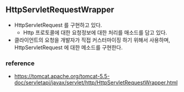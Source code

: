 ## HttpServletRequestWrapper
- HttpServletRequest 를 구현하고 있다.
  - Http 프로토콜에 대한 요청정보에 대한 처리를 매소드를 담고 있다.
- 클라이언트의 요청을 개발자가 직접 커스터마이징 하기 위해서 사용하며, HttpServletRequest 에 대한 메소드를 구현한다.

### reference
- https://tomcat.apache.org/tomcat-5.5-doc/servletapi/javax/servlet/http/HttpServletRequestWrapper.html
